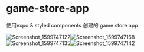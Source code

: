 # game-store-app

使用expo & styled components 创建的 game store app


![Screenshot_1599747122](https://user-images.githubusercontent.com/58740404/92746752-1e874380-f3b6-11ea-83db-ea46aecbb680.png)![Screenshot_1599747168](https://user-images.githubusercontent.com/58740404/92746834-31017d00-f3b6-11ea-802d-6f3aa6969227.png)
![Screenshot_1599747135](https://user-images.githubusercontent.com/58740404/92746775-23e48e00-f3b6-11ea-93a7-d85f75d3baeb.png)![Screenshot_1599747142](https://user-images.githubusercontent.com/58740404/92746805-2a730580-f3b6-11ea-9536-0bbadd3cdc3e.png)
